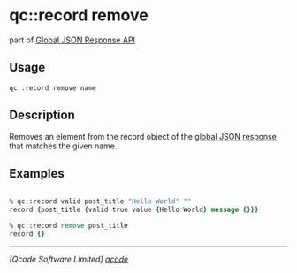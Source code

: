 qc::record remove
===========

part of [Global JSON Response API](../response_api.md)

Usage
-----
`qc::record remove name`

Description
-----------
Removes an element from the record object of the [global JSON response] that matches the given name.

Examples
--------
```tcl

% qc::record valid post_title "Hello World" ""
record {post_title {valid true value {Hello World} message {}}}

% qc::record remove post_title
record {}

```

----------------------------------
*[Qcode Software Limited] [qcode]*

[qcode]: http://www.qcode.co.uk "Qcode Software"
[global JSON response]: ../global-json-response.md